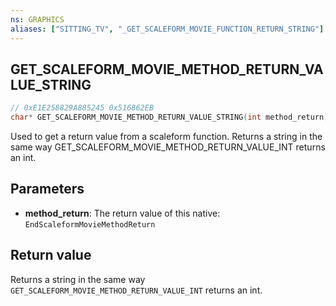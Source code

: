 ```yaml
---
ns: GRAPHICS
aliases: ["SITTING_TV", "_GET_SCALEFORM_MOVIE_FUNCTION_RETURN_STRING"]
---
```

## GET_SCALEFORM_MOVIE_METHOD_RETURN_VALUE_STRING

```c
// 0xE1E258829A885245 0x516862EB
char* GET_SCALEFORM_MOVIE_METHOD_RETURN_VALUE_STRING(int method_return);
```

Used to get a return value from a scaleform function.
Returns a string in the same way GET_SCALEFORM_MOVIE_METHOD_RETURN_VALUE_INT returns an int.


## Parameters
* **method_return**: The return value of this native: `EndScaleformMovieMethodReturn`

## Return value
Returns a string in the same way `GET_SCALEFORM_MOVIE_METHOD_RETURN_VALUE_INT` returns an int.
